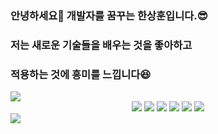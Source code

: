 ### 안녕하세요👋  개발자를 꿈꾸는 한상훈입니다.😎
### 저는 새로운 기술들을 배우는 것을 좋아하고
### 적용하는 것에 흥미를 느낍니다😆 
<!--
**hasahooy/hasahooy** is a ✨ _special_ ✨ repository because its `README.md` (this file) appears on your GitHub profile.

Here are some ideas to get you started:

- 🔭 I’m currently working on ...
- 🌱 I’m currently learning ...
- 👯 I’m looking to collaborate on ...
- 🤔 I’m looking for help with ...
- 💬 Ask me about ...
- 📫 How to reach me: ...
- 😄 Pronouns: ...
- ⚡ Fun fact: ...
-->
<img src="https://capsule-render.vercel.app/api?type=shark&color=random&height=200&section=header&text=hasahooy&fontSize=30" />
<div align=center>
   <img src="https://img.shields.io/badge/javaScript-F7DF1E?style=flat&logo=React&logoColor=white"/>
   <img src="https://img.shields.io/badge/html5-E34F26?style=flat&logo=React&logoColor=white"/>
   <img src="https://img.shields.io/badge/css3-1572B6?style=flat&logo=React&logoColor=white"/>
   <img src="https://img.shields.io/badge/javaScript-F7DF1E?style=flat&logo=React&logoColor=white"/>
   <img src="https://img.shields.io/badge/javaScript-F7DF1E?style=flat&logo=React&logoColor=white"/>
   <img src="https://img.shields.io/badge/javaScript-F7DF1E?style=flat&logo=React&logoColor=white"/>
</div>
<img src="https://capsule-render.vercel.app/api?type=shark&color=random&height=200&section=footer&text=&fontSize=30" />
